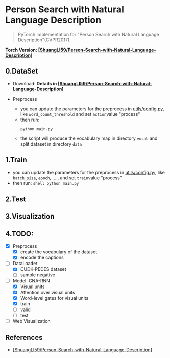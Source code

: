 # Person Search with Natural Language Description

>PyTorch implementation for "Person Search with Natural Language Description"(CVPR2017)

**Torch Version: [[ShuangLI59/Person-Search-with-Natural-Language-Description]](https://github.com/ShuangLI59/Person-Search-with-Natural-Language-Description)**

## 0.DataSet
 - Download:
**Details in [[ShuangLI59/Person-Search-with-Natural-Language-Description]](https://github.com/ShuangLI59/Person-Search-with-Natural-Language-Description)**

- Preprocess
    - you can update the parameters for the preprocess in [utils/config.py](./utils/config.py), like `word_count_threshold` and set `action`value "process"
    - then run:
        ```shell
        python main.py
        ```
    - the script will produce the  vocabulary map in directory `vocab` and split dataset  in directory `data`

## 1.Train
 - you can update the parameters for the preprocess in [utils/config.py](./utils/config.py), like `batch_size`, `epoch`, ...., and set `train`value "process"
- then run:
        ```shell
        python main.py
        ```

## 2.Test

## 3.Visualization

## 4.TODO:
- [x] Preprocess
    - [x] create the vocabulary of the dataset
    - [x] encode the captions
- [ ] DataLoader
    - [x] CUDK-PEDES dataset
    - [ ] sample negative
- [ ]  Model: GNA-RNN
    - [x] Visual units
    - [x] Attention over visual units
    - [x] Word-level gates for visual units
    - [x] train
    - [ ] valid
    - [ ] test
- [ ] Web Visualization

## References
- [[ShuangLI59/Person-Search-with-Natural-Language-Description]](https://github.com/ShuangLI59/Person-Search-with-Natural-Language-Description)


